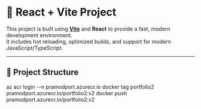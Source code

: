 # 🚀 React + Vite Project

This project is built using **[Vite](https://vitejs.dev/)** and **React** to provide a fast, modern development environment.  
It includes hot reloading, optimized builds, and support for modern JavaScript/TypeScript.

---

## 📂 Project Structure



az acr login --n pramodport.azurecr.io
docker tag portfolio2 pramodport.azurecr.io/portfolio2:v2
docker push pramodport.azurecr.io/portfolio2:v2

